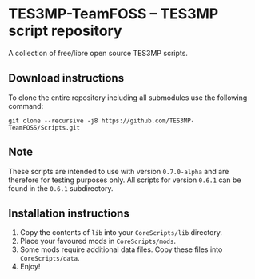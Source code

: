 # TES3MP-TeamFOSS – TES3MP script repository

A collection of free/libre open source TES3MP scripts.

## Download instructions

To clone the entire repository including all submodules use the
following command:

`git clone --recursive -j8 https://github.com/TES3MP-TeamFOSS/Scripts.git`

## Note

These scripts are intended to use with version `0.7.0-alpha` and are
therefore for testing purposes only. All scripts for version `0.6.1` can
be found in the `0.6.1` subdirectory.

## Installation instructions

1. Copy the contents of `lib` into your `CoreScripts/lib` directory.
2. Place your favoured mods in `CoreScripts/mods`.
3. Some mods require additional data files. Copy these files into `CoreScripts/data`.
4. Enjoy!
